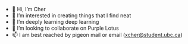 - 👋 Hi, I’m Cher
- 👀 I’m interested in creating things that I find neat
- 🌱 I’m deeply learning deep learning
- 💞️ I’m looking to collaborate on Purple Lotus
- 📫 I am best reached by pigeon mail or email (xcher@student.ubc.ca)
